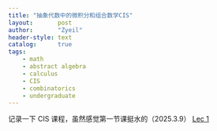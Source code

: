 ```yaml
---
title: "抽象代数中的微积分和组合数学CIS"
layout:       post
author:       "Zyeil"
header-style: text
catalog:      true
tags:
    - math
    - abstract algebra
    - calculus
    - CIS
    - combinatorics
    - undergraduate
---
```


记录一下 CIS 课程，虽然感觉第一节课挺水的（2025.3.9）
[Lec 1](https://pdflink.to/925a4315/)
